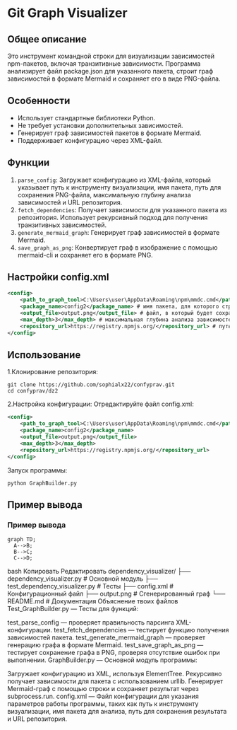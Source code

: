 # Git Graph Visualizer #

## Общее описание ##
Это инструмент командной строки для визуализации зависимостей npm-пакетов, включая транзитивные зависимости. Программа анализирует файл package.json для указанного пакета, строит граф зависимостей в формате Mermaid и сохраняет его в виде PNG-файла.

## Особенности ##
- Использует стандартные библиотеки Python.
- Не требует установки дополнительных зависимостей.
- Генерирует граф зависимостей пакетов в формате Mermaid.
- Поддерживает конфигурацию через XML-файл.

## Функции ##
1. <code>parse_config</code>: Загружает конфигурацию из XML-файла, который указывает путь к инструменту визуализации, имя пакета, путь для сохранения PNG-файла, максимальную глубину анализа зависимостей и URL репозитория.
2. <code>fetch_dependencies</code>: Получает зависимости для указанного пакета из репозитория. Использует рекурсивный подход для получения транзитивных зависимостей.
3. <code>generate_mermaid_graph</code>: Генерирует граф зависимостей в формате Mermaid.
4. <code>save_graph_as_png</code>: Конвертирует граф в изображение с помощью mermaid-cli и сохраняет его в формате PNG.

## Настройки config.xml ##
```xml
<config>
    <path_to_graph_tool>C:\Users\user\AppData\Roaming\npm\mmdc.cmd</path_to_graph_tool> # путь к Mermaid CLI
    <package_name>config2</package_name> # имя пакета, для которого строится граф 
    <output_file>output.png</output_file> # файл, в который будет сохранён изображённый граф 
    <max_depth>3</max_depth> # максимальная глубина анализа зависимостей
    <repository_url>https://registry.npmjs.org/</repository_url> # путь к git репозиторию, из которого будут извлечены данные о зависимостях
</config>
``````
## Использование ##

1.Клонирование репозитория:
<pre><code>git clone https://github.com/sophialx22/confyprav.git
cd confyprav/dz2 </code></pre>
2.Настройка конфигурации:
Отредактируйте файл config.xml:
```xml
<config>
    <path_to_graph_tool>C:\Users\user\AppData\Roaming\npm\mmdc.cmd</path_to_graph_tool> 
    <package_name>config2</package_name> 
    <output_file>output.png</output_file>
    <max_depth>3</max_depth> 
    <repository_url>https://registry.npmjs.org/</repository_url>
</config>
``````
Запуск программы:
<pre><code>python GraphBuilder.py </code></pre>

## Пример вывода ##

### Пример вывода

```mermaid
graph TD;
  A-->B;
  B-->C;
  C-->D;
``````






bash
Копировать
Редактировать
dependency_visualizer/
├── dependency_visualizer.py    # Основной модуль
├── test_dependency_visualizer.py # Тесты
├── config.xml                  # Конфигурационный файл
├── output.png                  # Сгенерированный граф
└── README.md                   # Документация
Объяснение твоих файлов
Test_GraphBuilder.py — Тесты для функций:

test_parse_config — проверяет правильность парсинга XML-конфигурации.
test_fetch_dependencies — тестирует функцию получения зависимостей пакета.
test_generate_mermaid_graph — проверяет генерацию графа в формате Mermaid.
test_save_graph_as_png — тестирует сохранение графа в PNG, проверяя отсутствие ошибок при выполнении.
GraphBuilder.py — Основной модуль программы:

Загружает конфигурацию из XML, используя ElementTree.
Рекурсивно получает зависимости для пакета с использованием urllib.
Генерирует Mermaid-граф с помощью строки и сохраняет результат через subprocess.run.
config.xml — Файл конфигурации для указания параметров работы программы, таких как путь к инструменту визуализации, имя пакета для анализа, путь для сохранения результата и URL репозитория.
